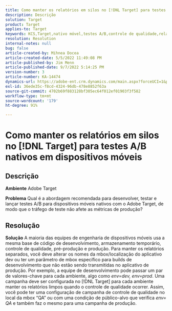 ```yaml
---
title: Como manter os relatórios em silos no [!DNL Target] para testes A/B nativos em dispositivos móveis
description: Descrição
solution: Target
product: Target
applies-to: Target
keywords: KCS,Target,nativo móvel,testes A/B,controle de qualidade,relatórios
resolution: Resolution
internal-notes: null
bug: false
article-created-by: Mihnea Docea
article-created-date: 5/5/2022 11:49:08 PM
article-published-by: Jim Menn
article-published-date: 9/7/2022 5:14:25 PM
version-number: 3
article-number: KA-14474
dynamics-url: https://adobe-ent.crm.dynamics.com/main.aspx?forceUCI=1&pagetype=entityrecord&etn=knowledgearticle&id=5a7119f3-cdcc-ec11-a7b5-6045bd00dbbc
exl-id: 36ede35c-f8cd-4324-96db-478e8852f63a
source-git-commit: 4702b69f883128bf305ec64f012ef01903f3f582
workflow-type: tm+mt
source-wordcount: '179'
ht-degree: 91%

---
```


# Como manter os relatórios em silos no [!DNL Target] para testes A/B nativos em dispositivos móveis

## Descrição


<b>Ambiente</b>
Adobe Target

<b>Problema</b>
Qual é a abordagem recomendada para desenvolver, testar e lançar testes A/B para dispositivos móveis nativos com o Adobe Target, de modo que o tráfego de teste não afete as métricas de produção?


## Resolução


<b>Solução</b>
A maioria das equipes de engenharia de dispositivos móveis usa a mesma base de código de desenvolvimento, armazenamento temporário, controle de qualidade, pré-produção e produção.
Para manter os relatórios separados, você deve alterar os nomes da mbox/localização do aplicativo dev ou ter um parâmetro de mbox específico para builds de desenvolvimento que não estão sendo transmitidas no aplicativo de produção.
Por exemplo, a equipe de desenvolvimento pode passar um par de valores-chave para cada ambiente, algo como *env=dev, env=prod*.
Uma campanha deve ser configurada no [!DNL Target] para cada ambiente manter os relatórios limpos quando o controle de qualidade ocorrer.
Assim, você pode ter uma configuração de campanha de controle de qualidade no local da mbox “QA” ou com uma condição de público-alvo que verifica *env= QA* e também faz o mesmo para uma campanha de produção.
